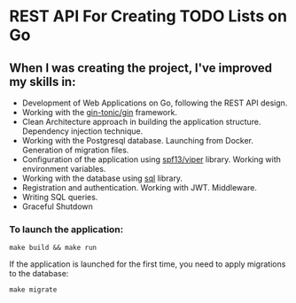 # REST API For Creating TODO Lists on Go

## When I was creating the project, I've improved my skills in:
- Development of Web Applications on Go, following the REST API design.
- Working with the <a href="https://github.com/gin-tonic/gin ">gin-tonic/gin</a> framework.
- Clean Architecture approach in building the application structure. Dependency injection technique.
- Working with the Postgresql database. Launching from Docker. Generation of migration files.
- Configuration of the application using <a href="https://github.com/spf13/viper ">spf13/viper</a> library. Working with environment variables.
- Working with the database using <a href="https://github.com/jmoiron/sql ">sql</a> library.
- Registration and authentication. Working with JWT. Middleware.
- Writing SQL queries.
- Graceful Shutdown

### To launch the application:

```
make build && make run
```

If the application is launched for the first time, you need to apply migrations to the database:

```
make migrate
```
